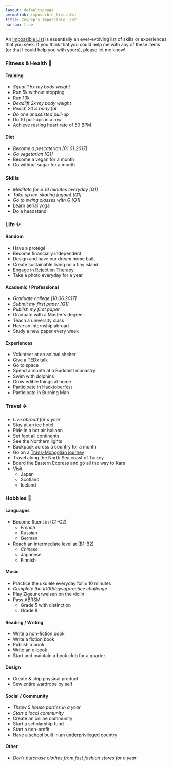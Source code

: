 ```yaml
---
layout: defaults/page
permalink: impossible_list.html
title: Zeynep's Impossible List
narrow: true
---
```


An [Impossible List](https://impossiblehq.com/impossible-list/) is essentially an ever-evolving list of skills or experiences that you seek. If you think that you could help me with any of these items (or that I could help you with yours), please let me know!

### Fitness & Health :bicyclist:

#### Training

* *Squat 1.5x my body weight*
* Run 5k without stopping
* Run 10k
* *Deadlift 2x my body weight*
* *Reach 20% body fat*
* *Do one unassisted pull-up*
* Do 10 pull-ups in a row
* Achieve resting heart rate of 50 BPM

#### Diet

* _Become a pescaterian [01.01.2017]_
* *Go vegetarian [Q1]*
* Become a vegan for a month
* Go without sugar for a month

### Skills

* *Meditate for ≥ 10 minutes everyday [Q1]*
* *Take up ice-skating (again) [Q1]*
* *Go to swing classes with G [Q1]*
* Learn aerial yoga
* Do a headstand

### Life :sparkles:

#### Random

* Have a protégé
* Become financially independent
* Design and have our dream home built
* Create sustainable living on a tiny island
* Engage in [Rejection Therapy](https://www.rejectiontherapy.com/100-days-of-rejection-therapy/)
* Take a photo everyday for a year

#### Academic / Professional

* _Graduate college [10.06.2017]_
* *Submit my first paper [Q1]*
* *Publish my first paper*
* Graduate with a Master's degree
* Teach a university class
* Have an internship abroad
* Study a new paper every week

#### Experiences

* Volunteer at an animal shelter
* Give a TEDx talk
* Go to space
* Spend a month at a Buddhist monastry
* Swim with dolphins
* Grow edible things at home
* Participate in Hacktoberfest
* Participate in Burning Man

### Travel :airplane:

* *Live abroad for a year*
* Stay at an ice hotel
* Ride in a hot air balloon
* Set foot all continents
* See the Northern lights
* Backpack across a country for a month
* Go on a [Trans-Mongolian journey](http://www.trans-siberia.com/my1997tour.html)
* Travel along the North Sea coast of Turkey
* Board the Eastern Express and go all the way to Kars
* Visit
  * Japan
  * Scotland
  * Iceland

### Hobbies :musical_score:

#### Languages

* Become fluent in (C1-C2)
  * *French*
  * Russian
  * German
* Reach an intermediate level at (B1-B2)
  * *Chinese*
  * Japanese
  * Finnish

#### Music

* Practice the ukulele everyday for ≥ 10 minutes
* *Complete the #100daysofpractice challenge*
* Play Zigeunerweisen on the violin
* Pass ABRSM
  * Grade 5 with distinction
  * Grade 8

#### Reading / Writing

* Write a non-fiction book
* Write a fiction book
* Publish a book
* Write an e-book
* Start and maintain a book club for a quarter

#### Design

* Create & ship physical product
* Sew entire wardrobe by self

#### Social / Community

* *Throw 5 house parties in a year*
* *Start a local community*
* Create an online community
* Start a scholarship fund
* Start a non-profit
* Have a school built in an underprivileged country

#### Other

* *Don't purchase clothes from fast fashion stores for a year*
